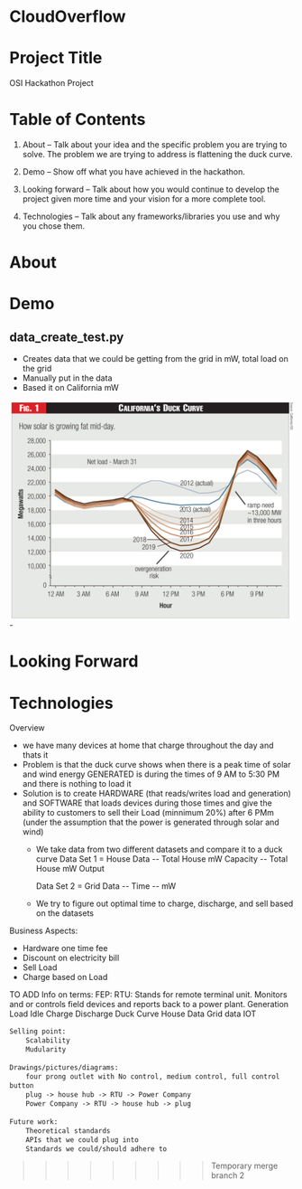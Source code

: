 # CloudOverflow

# Project Title

OSI Hackathon Project

# Table of Contents
1. About – Talk about your idea and the specific problem you are trying to solve.
    The problem we are trying to address is flattening the duck curve.

2. Demo – Show off what you have achieved in the hackathon.
3. Looking forward – Talk about how you would continue to develop the project given more time and your vision 
for a more complete tool.
4. Technologies – Talk about any frameworks/libraries you use and why you chose them.

# About

# Demo
## data_create_test.py 
- Creates data that we could be getting from the grid in mW, total load on the grid
- Manually put in the data
- Based it on California mW 
<a href = "https://www.energy.gov/eere/articles/confronting-duck-curve-how-address-over-generation-solar-energy">
 <img src="./readme_resources/duck_curve_graph.jpg">
 </a>
- 

# Looking Forward

# Technologies



Overview
- we have many devices at home that charge throughout the day and thats it
- Problem is that the duck curve shows when there is a peak time of solar and wind energy GENERATED is during the times of 9 AM to 5:30 PM and there is nothing to load it 
- Solution is to create HARDWARE (that reads/writes load and generation) and SOFTWARE that loads devices during those times and give the ability to customers to sell their Load  (minnimum 20%) after 6 PMm (under the assumption that the power is generated through solar and wind)
    - We take data from two different datasets and compare it to a duck curve
        Data Set 1 = House Data
            -- Total House mW Capacity
            -- Total House mW Output
      
        Data Set 2 = Grid Data
            -- Time 
            -- mW
    - We try to figure out optimal time to charge, discharge, and sell based on the datasets





Business Aspects:

- Hardware one time fee
- Discount on electricity bill
- Sell Load
- Charge based on Load


TO ADD
    Info on terms:
        FEP:
        RTU: Stands for remote terminal unit. Monitors and or controls field devices and reports back to a power plant.
        Generation
        Load
        Idle
        Charge
        Discharge
        Duck Curve
        House Data
        Grid data
        IOT

    Selling point:
        Scalability
        Mudularity

    Drawings/pictures/diagrams:
        four prong outlet with No control, medium control, full control button
        plug -> house hub -> RTU -> Power Company
        Power Company -> RTU -> house hub -> plug

    Future work:
        Theoretical standards
        APIs that we could plug into
        Standards we could/should adhere to
>>>>>>>>> Temporary merge branch 2
